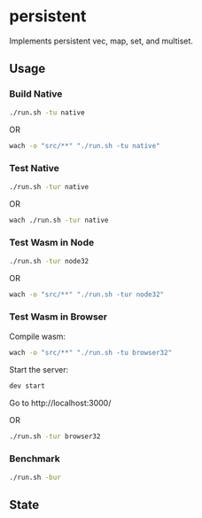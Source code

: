 # persistent

Implements persistent vec, map, set, and multiset. 

## Usage

### Build Native

```sh
./run.sh -tu native
```

OR

```sh
wach -o "src/**" "./run.sh -tu native"
```

### Test Native

```sh
./run.sh -tur native
```

OR

```sh
wach ./run.sh -tur native
```

### Test Wasm in Node

```sh
./run.sh -tur node32
```

OR

```sh
wach -o "src/**" "./run.sh -tur node32"
```

### Test Wasm in Browser

Compile wasm:

```sh
wach -o "src/**" "./run.sh -tu browser32"
```

Start the server:

```sh
dev start
```

Go to http://localhost:3000/

OR

```sh
./run.sh -tur browser32
```

### Benchmark

```sh
./run.sh -bur
```

## State